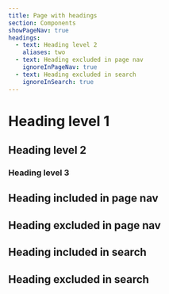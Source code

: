 ```yaml
---
title: Page with headings
section: Components
showPageNav: true
headings:
  - text: Heading level 2
    aliases: two
  - text: Heading excluded in page nav
    ignoreInPageNav: true
  - text: Heading excluded in search
    ignoreInSearch: true
---
```


# Heading level 1

## Heading level 2

### Heading level 3

## Heading included in page nav

## Heading excluded in page nav

## Heading included in search

## Heading excluded in search
